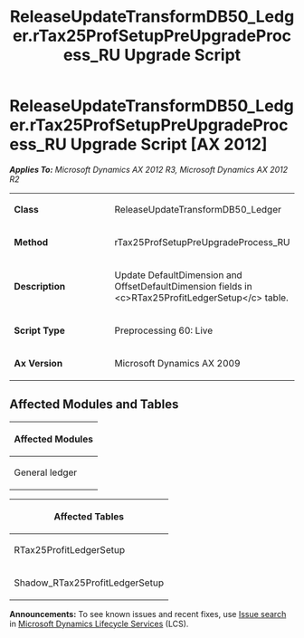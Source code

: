﻿---
title: ReleaseUpdateTransformDB50_Ledger.rTax25ProfSetupPreUpgradeProcess_RU Upgrade Script
TOCTitle: ReleaseUpdateTransformDB50_Ledger.rTax25ProfSetupPreUpgradeProcess_RU Upgrade Script
ms:assetid: 839bb900-16bc-f41b-9ef6-dfbf653a5fc6
ms:mtpsurl: https://msdn.microsoft.com/en-us/library/JJ685983(v=AX.60)
ms:contentKeyID: 49709436
ms.date: 05/18/2015
mtps_version: v=AX.60
---

# ReleaseUpdateTransformDB50\_Ledger.rTax25ProfSetupPreUpgradeProcess\_RU Upgrade Script [AX 2012]


_**Applies To:** Microsoft Dynamics AX 2012 R3, Microsoft Dynamics AX 2012 R2_

<table>
<colgroup>
<col style="width: 50%" />
<col style="width: 50%" />
</colgroup>
<tbody>
<tr class="odd">
<td><p><strong>Class</strong></p></td>
<td><p>ReleaseUpdateTransformDB50_Ledger</p></td>
</tr>
<tr class="even">
<td><p><strong>Method</strong></p></td>
<td><p>rTax25ProfSetupPreUpgradeProcess_RU</p></td>
</tr>
<tr class="odd">
<td><p><strong>Description</strong></p></td>
<td><p>Update DefaultDimension and OffsetDefaultDimension fields in &lt;c&gt;RTax25ProfitLedgerSetup&lt;/c&gt; table.</p></td>
</tr>
<tr class="even">
<td><p><strong>Script Type</strong></p></td>
<td><p>Preprocessing 60: Live</p></td>
</tr>
<tr class="odd">
<td><p><strong>Ax Version</strong></p></td>
<td><p>Microsoft Dynamics AX 2009</p></td>
</tr>
</tbody>
</table>


## Affected Modules and Tables

<table>
<colgroup>
<col style="width: 100%" />
</colgroup>
<thead>
<tr class="header">
<th><p>Affected Modules</p></th>
</tr>
</thead>
<tbody>
<tr class="odd">
<td><p>General ledger</p></td>
</tr>
</tbody>
</table>


<table>
<colgroup>
<col style="width: 100%" />
</colgroup>
<thead>
<tr class="header">
<th><p>Affected Tables</p></th>
</tr>
</thead>
<tbody>
<tr class="odd">
<td><p>RTax25ProfitLedgerSetup</p></td>
</tr>
<tr class="even">
<td><p>Shadow_RTax25ProfitLedgerSetup</p></td>
</tr>
</tbody>
</table>

  
**Announcements:** To see known issues and recent fixes, use [Issue search](http://go.microsoft.com/fwlink/?linkid=389258) in [Microsoft Dynamics Lifecycle Services](http://go.microsoft.com/fwlink/?linkid=306505) (LCS).

